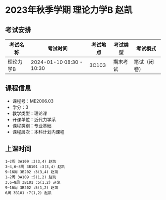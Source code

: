# 2023年秋季学期 理论力学B 赵凯




## 考试安排

| 考试名称 | 考试时间 | 考试地点 | 考试类型 | 考试模式 |
| -------- | -------- | -------- | -------- | -------- |
| 理论力学B | 2024-01-10 08:30 - 10:30 | 3C103 | 期末考试 | 笔试（闭卷） |





## 课程信息

- 课程号：ME2006.03
- 学分：3
- 教学类型：理论课
- 开课单位：近代力学系
- 课程类别：专业基础
- 课程层次：本科计划内课程

## 上课时间

```
1~2周 3A109 :3(3,4) 赵凯
3~4,6~8周 3B101 :3(3,4) 赵凯
9~16周 3B202 :3(3,4) 赵凯
1~2周 3A109 :5(1,2) 赵凯
3,6~8周 3B101 :5(1,2) 赵凯
9~16周 3B202 :5(1,2) 赵凯
6周 3B101 :7(1,2) 赵凯
```

